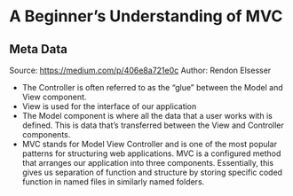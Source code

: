 # A Beginner’s Understanding of MVC

## Meta Data

Source:  https://medium.com/p/406e8a721e0c 
Author: Rendon Elsesser

- The Controller is often referred to as the “glue” between the Model and View component.
- View is used for the interface of our application
- The Model component is where all the data that a user works with is defined. This is data that’s transferred between the View and Controller components.
- MVC stands for Model View Controller and is one of the most popular patterns for structuring web applications. MVC is a configured method that arranges our application into three components. Essentially, this gives us separation of function and structure by storing specific coded function in named files in similarly named folders.
